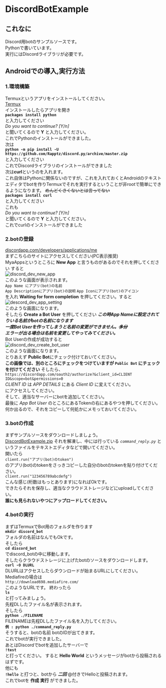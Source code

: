 # DiscordBotExample  
## これなに  
Discord用botのサンプルソースです。  
Pythonで書いています。  
実行にはDiscordライブラリが必要です。  
## Androidでの導入,実行方法  
### 1.環境構築  
Termuxというアプリをインストールしてください。  
[Termux](https://play.google.com/store/apps/details?id=com.termux)  
インストールしたらアプリを開き  
**`packages install python`**  
と入力してください  
*Do you want to continue? [Y/n]*  
と聞いてくるので **Y** と入力してください。  
これでPythonのインストールができました。  
次は  
**`python -m pip install -U https://github.com/Rapptz/discord.py/archive/master.zip`**  
と入力してください  
これでDiscordライブラリのインストールができました  
次は**curl**というのを入れます。  
これ自体はPythonに関係ないのですが、これを入れておくとAndroidのテキストエディタでbotを作りTermuxでそれを実行するということが非rootで簡単にできるようになります。 ~~めんどくさくないとは言ってない~~  
**`packages install curl`**  
と入力してください  
これも  
*Do you want to continue? [Y/n]*  
と聞いてくるので **Y** と入力してください。  
これでcurlのインストールができました  
### 2.botの登録  
[discordapp.com/developers/applications/me](https://discordapp.com/developers/applications/me)  
まずこちらのサイトにアクセスしてください(PC表示推奨)  
MyaAppsというところに **New App** と言うものがあるのでそれを押してください
すると  
![discord_dev_new_app](https://github.com/riku1227/DiscordBotExample/raw/images/discord_dev_new_app.png)  
このような画面が表示されます。  
`App Name にアプリ(bot)の名前`  
`App Descriptionにアプリ(bot)の説明`
`App Iconにアプリ(bot)のアイコン`  
を入れ  **Waiting for form completion** を押してください。すると
![descord_dev_app_setting](https://github.com/riku1227/DiscordBotExample/raw/images/descord_dev_app_setting.png)  
このような画面になります。  
そしたら **Create a Bot User** を押してください
***この時App Nameに設定されてりいる名前がbotの名前になります***  
***一度Bot Userを作ってしまうと名前の変更ができません。~~多分~~***  
***エラーが出る場合は名前を変更してやってみてください。***  
Bot Userの作成が成功すると  
![discord_dev_create_bot_user](https://github.com/riku1227/DiscordBotExample/raw/images/discord_dev_create_bot_user.png)  
このような画面になります。  
とりあえず **Public Bot**にチェック付けておいてください。  
**この画像では、別のところにチェックをつけていますが `Public Bot` にチェックを付けてください**
そしたら、  
`https://discordapp.com/oauth2/authorize?&client_id=CLIENT ID&scope=bot&permissions=0`  
*CLIENT ID* は *APP DETAILS* にある *Client ID* に変えてください。  
にアクセスしてください。  
そして、適当なサーバーにbotを追加してください。  
最後に *App Bot User* のところにあるTokenの右にあるやつを押してください。  
何か出るので、それをコピーして何処かにメモっておいてください。  

### 3.botの作成  
まずサンプルソースをダウンロードしましょう。  
[DiscordBotExample.zip](https://github.com/riku1227/DiscordBotExample/archive/master.zip)
それを解凍し、中には行っている *`command_reply.py`* というファイルをテキストエディタなどで開いてください。  
開いたら  
`client.run("アプリ(bot)のtoken")`  
のアプリ(bot)のtokenをさっきコピーした自分のbotのtokenを貼り付けてください。  
`client.run("123456789abcdefg")`  
こんな感じ(桁数はもっとあります)になればOkです。  
できたらそれを保存し、適当なクラウドストレージなどにuploadしてください。  
**誰にも見られないやつにアップロードしてください。**  
### 4.botの実行  
まずはTermuxでBot用のフォルダを作ります  
**`mkdir discord_bot`**  
フォルダの名前はなんでもOkです。  
そしたら  
**`cd discord_bot`**  
でdiscord_botの中に移動します。  
そしたらクラウドストレージに上げたbotのソースをダウンロードします。  
**`curl -O DLURL`**  
DLURLはアクセスしたらダウンロードが始まるURLにしてください。  
Mediafireの場合は  
`http://download698.mediafire.com/`  
このようなURLです。 
終わったら  
**`ls`**  
と打ってみましょう。  
先程DLしたファイル名が表示されます。  
そしたら  
**`python ./FILENAME`**  
FILENAMEは先程DLしたファイル名を入力してください。  
**`例 : python ./command_reply.py`**  
そうすると、botの名前 botのIDが出てきます。  
これでbotが実行できました。  
あとはDiscordでbotを追加したサーバーで  
**`!test`**  
と打ってください。 
すると **Hello World** というメッセージがbotから投稿されるはずです。  
他にも  
**`!hello`**
と打つと、botから ***二回*** @付きでHelloと投稿されます。  
これでbotを **作成 実行** ができました。  